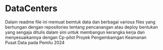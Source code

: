 # DataCenters
Dalam readme file ini memuat bemtuk data dan berbagai various files yang berhungan dengan repositories tentang pencanangan atau deploy bentukan yang sengaja ditulis dalam sini untuk membangun kerangka kerja dan menyesuaikannya dengan Cp-pilot
Proyek Pengembamgan Keamanan Pusat Data pada Pemilu 2024
